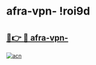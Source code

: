 # afra-vpn- !roi9d

# <h2><a href="https://sktozs.esa.edu.pl?title=afra-vpn-&ref=roi9d">🔗👉 🔴 afra-vpn-</a></h2>

[![acn](https://github.com/user-attachments/assets/0f9c940e-d8b0-45ae-aac7-cd30a18b3e1c)](https://sktozs.esa.edu.pl?title=afra-vpn-&ref=roi9d)

